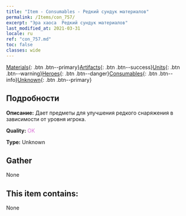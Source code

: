 ```yaml
---
title: "Item - Consumables - Редкий сундук материалов"
permalink: /Items/con_757/
excerpt: "Эра хаоса  Редкий сундук материалов"
last_modified_at: 2021-03-31
locale: ru
ref: "con_757.md"
toc: false
classes: wide
---
```

 [Materials](/ru/Items/){: .btn .btn--primary}[Artifacts](/ru/Items/Artifacts/){: .btn .btn--success}[Units](/ru/Items/Units/){: .btn .btn--warning}[Heroes](/ru/Items/Heroes/){: .btn .btn--danger}[Consumables](/ru/Items/Consumables/){: .btn .btn--info}[Unknown](/ru/Items/Unknown/){: .btn .btn--primary}

## Подробности
 **Описание:** Дает предметы для улучшения редкого снаряжения в зависимости от уровня игрока.

 **Quality:** <span style="color: #DA70D6">OK</span>

 **Type:** Unknown

## Gather

  None

## This item contains:

  None

